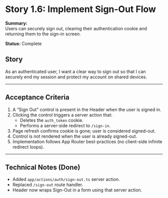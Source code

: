 # Story 1.6: Implement Sign-Out Flow

**Summary:**  
Users can securely sign out, clearing their authentication cookie and returning them to the sign-in screen.

**Status:** Complete

## Story
As an authenticated user, I want a clear way to sign out so that I can securely end my session and protect my account on shared devices.

---

## Acceptance Criteria
1. A “Sign Out” control is present in the Header when the user is signed in.
2. Clicking the control triggers a server action that:
   - Deletes the `auth_token` cookie.
   - Performs a server-side redirect to `/sign-in`.
3. Page refresh confirms cookie is gone; user is considered signed-out.
4. Control is not rendered when the user is already signed-out.
5. Implementation follows App Router best-practices (no client-side infinite redirect loops).

---

## Technical Notes (Done)
- Added `app/actions/auth/sign-out.ts` server action.
- Replaced `/sign-out` route handler.
- Header now wraps Sign-Out in a form using that server action.
